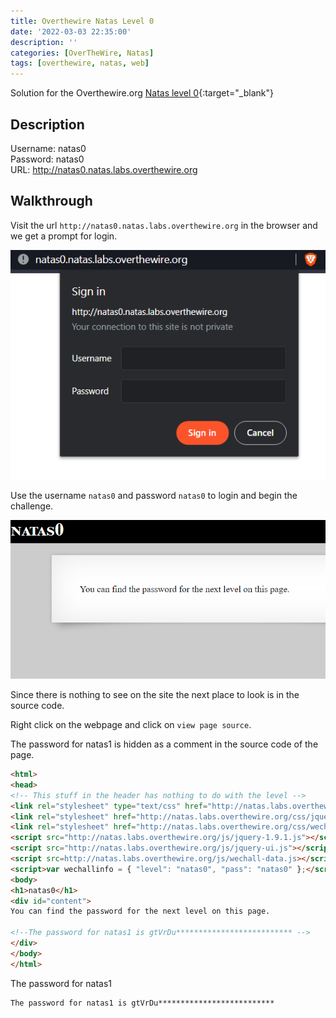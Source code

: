 ```yaml
---
title: Overthewire Natas Level 0
date: '2022-03-03 22:35:00'
description: ''
categories: [OverTheWire, Natas]
tags: [overthewire, natas, web]
---
```


Solution for the Overthewire.org [Natas level 0](https://overthewire.org/wargames/natas/natas0.html){:target="\_blank"}

## Description  

Username: natas0  
Password: natas0  
URL:      <http://natas0.natas.labs.overthewire.org>

## Walkthrough

Visit the url `http://natas0.natas.labs.overthewire.org` in the browser and we get a prompt for login.

![natas0 login page](/assets/img/overthewire/natas/natas0_login.png)

Use the username `natas0` and password `natas0` to login and begin the challenge.

![natas0 home page](/assets/img/overthewire/natas/natas0_home_page.png)

Since there is nothing to see on the site the next place to look is in the source code.

Right click on the webpage and click on `view page source`.

The password for natas1 is hidden as a comment in the source code of the page.

```html
<html>
<head>
<!-- This stuff in the header has nothing to do with the level -->
<link rel="stylesheet" type="text/css" href="http://natas.labs.overthewire.org/css/level.css">
<link rel="stylesheet" href="http://natas.labs.overthewire.org/css/jquery-ui.css" />
<link rel="stylesheet" href="http://natas.labs.overthewire.org/css/wechall.css" />
<script src="http://natas.labs.overthewire.org/js/jquery-1.9.1.js"></script>
<script src="http://natas.labs.overthewire.org/js/jquery-ui.js"></script>
<script src=http://natas.labs.overthewire.org/js/wechall-data.js></script><script src="http://natas.labs.overthewire.org/js/wechall.js"></script>
<script>var wechallinfo = { "level": "natas0", "pass": "natas0" };</script></head>
<body>
<h1>natas0</h1>
<div id="content">
You can find the password for the next level on this page.

<!--The password for natas1 is gtVrDu************************** -->
</div>
</body>
</html>
```

The password for natas1

```plaintext
The password for natas1 is gtVrDu**************************
```
